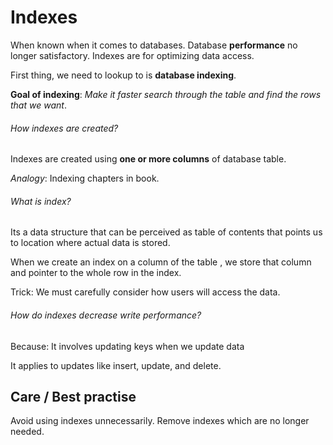 # Indexes
When known when it comes to databases.
Database **performance** no longer satisfactory.
Indexes are for optimizing data access.

First thing, we need to lookup to is **database indexing**.

**Goal of indexing**: _Make it faster search through the table and find the rows that we want_.

###### How indexes are created?
Indexes are created using **one or more columns** of database table.

_Analogy_: Indexing chapters in book.

###### What is index?
Its a data structure that can be perceived as table of contents that points us to location where actual data is stored.

When we create an index on a column of the table , we store that column and pointer to the whole row in the index.

Trick: We must carefully consider how users will access the data.

###### How do indexes decrease write performance?
Because: It involves updating keys when we update data

It applies to updates like insert, update, and delete.

## Care / Best practise
Avoid using indexes unnecessarily.
Remove indexes which are no longer needed.
